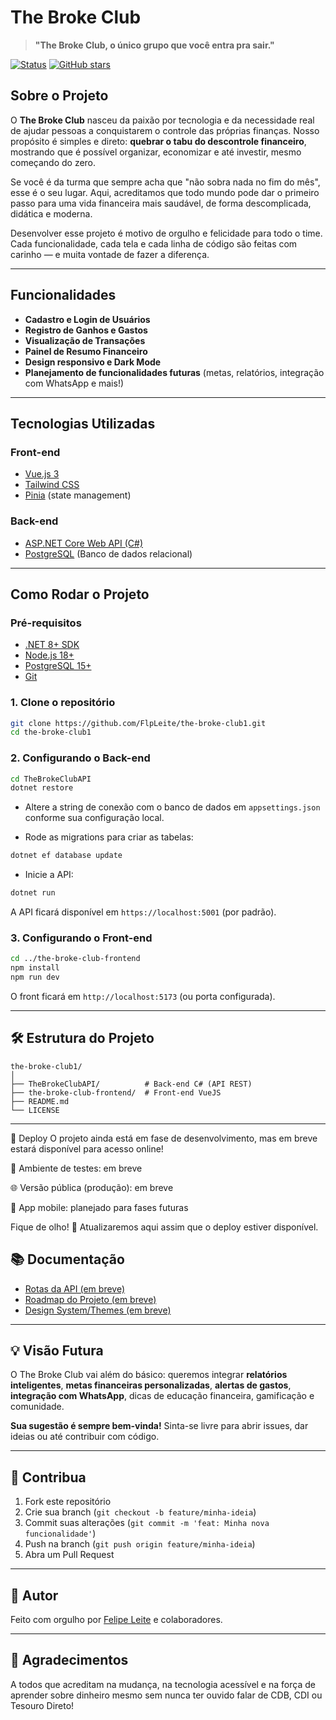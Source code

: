 # The Broke Club
> **"The Broke Club, o único grupo que você entra pra sair."**

[![Status](https://img.shields.io/badge/status-em%20desenvolvimento-blue)]()
[![GitHub stars](https://img.shields.io/github/stars/FlpLeite/the-broke-club1)](https://github.com/FlpLeite/the-broke-club1/stargazers)

## Sobre o Projeto

O **The Broke Club** nasceu da paixão por tecnologia e da necessidade real de ajudar pessoas a conquistarem o controle das próprias finanças. Nosso propósito é simples e direto: **quebrar o tabu do descontrole financeiro**, mostrando que é possível organizar, economizar e até investir, mesmo começando do zero.

Se você é da turma que sempre acha que "não sobra nada no fim do mês", esse é o seu lugar. Aqui, acreditamos que todo mundo pode dar o primeiro passo para uma vida financeira mais saudável, de forma descomplicada, didática e moderna.

Desenvolver esse projeto é motivo de orgulho e felicidade para todo o time. Cada funcionalidade, cada tela e cada linha de código são feitas com carinho — e muita vontade de fazer a diferença.

---

## Funcionalidades

- **Cadastro e Login de Usuários**
- **Registro de Ganhos e Gastos**
- **Visualização de Transações**
- **Painel de Resumo Financeiro**
- **Design responsivo e Dark Mode**
- **Planejamento de funcionalidades futuras** (metas, relatórios, integração com WhatsApp e mais!)

---

## Tecnologias Utilizadas

### Front-end
- [Vue.js 3](https://vuejs.org/)
- [Tailwind CSS](https://tailwindcss.com/)
- [Pinia](https://pinia.vuejs.org/) (state management)

### Back-end
- [ASP.NET Core Web API (C#)](https://dotnet.microsoft.com/)
- [PostgreSQL](https://www.postgresql.org/) (Banco de dados relacional)

---

## Como Rodar o Projeto

### Pré-requisitos

- [.NET 8+ SDK](https://dotnet.microsoft.com/download)
- [Node.js 18+](https://nodejs.org/)
- [PostgreSQL 15+](https://www.postgresql.org/download/)
- [Git](https://git-scm.com/)

### 1. Clone o repositório

```bash
git clone https://github.com/FlpLeite/the-broke-club1.git
cd the-broke-club1
```

### 2. Configurando o Back-end

```bash
cd TheBrokeClubAPI
dotnet restore
```

- Altere a string de conexão com o banco de dados em `appsettings.json` conforme sua configuração local.

- Rode as migrations para criar as tabelas:

```bash
dotnet ef database update
```

- Inicie a API:

```bash
dotnet run
```

A API ficará disponível em `https://localhost:5001` (por padrão).

### 3. Configurando o Front-end

```bash
cd ../the-broke-club-frontend
npm install
npm run dev
```

O front ficará em `http://localhost:5173` (ou porta configurada).

---

## 🛠️ Estrutura do Projeto

```
the-broke-club1/
│
├── TheBrokeClubAPI/          # Back-end C# (API REST)
├── the-broke-club-frontend/  # Front-end VueJS
├── README.md
└── LICENSE
```

---
🚀 Deploy
O projeto ainda está em fase de desenvolvimento, mas em breve estará disponível para acesso online!

🧪 Ambiente de testes: em breve

🌐 Versão pública (produção): em breve

📱 App mobile: planejado para fases futuras

Fique de olho! 🚨 Atualizaremos aqui assim que o deploy estiver disponível.

## 📚 Documentação

- [Rotas da API (em breve)](docs/API.md)
- [Roadmap do Projeto (em breve)](docs/ROADMAP.md)
- [Design System/Themes (em breve)](docs/UI.md)

---

## 💡 Visão Futura

O The Broke Club vai além do básico: queremos integrar **relatórios inteligentes**, **metas financeiras personalizadas**, **alertas de gastos**, **integração com WhatsApp**, dicas de educação financeira, gamificação e comunidade.

**Sua sugestão é sempre bem-vinda!** Sinta-se livre para abrir issues, dar ideias ou até contribuir com código.

---

## 🤝 Contribua

1. Fork este repositório
2. Crie sua branch (`git checkout -b feature/minha-ideia`)
3. Commit suas alterações (`git commit -m 'feat: Minha nova funcionalidade'`)
4. Push na branch (`git push origin feature/minha-ideia`)
5. Abra um Pull Request

---

## 👤 Autor

Feito com orgulho por [Felipe Leite](https://github.com/FlpLeite) e colaboradores.

---

## 🖤 Agradecimentos

A todos que acreditam na mudança, na tecnologia acessível e na força de aprender sobre dinheiro mesmo sem nunca ter ouvido falar de CDB, CDI ou Tesouro Direto!
